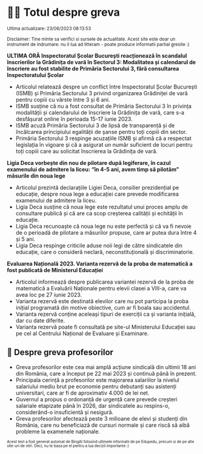 # 👩‍🏫 Totul despre greva
<sub>Ultima actualizare: 23/06/2023 08:13:53</sub>

<sub>Disclaimer: Tine minte sa verifici si sursele de actualitate. Acest site este doar un instrument de indrumare: nu il lua ad litteram - poate produce informatii partial gresite :)</sub>

**ULTIMA ORĂ Inspectoratul Școlar București reacționează în scandalul înscrierilor la Grădinița de vară în Sectorul 3: Modalitatea și calendarul de înscriere au fost stabilite de Primăria Sectorului 3, fără consultarea Inspectoratului Școlar**

- Articolul relatează despre un conflict între Inspectoratul Școlar București (ISMB) și Primăria Sectorului 3 privind organizarea Grădiniței de vară pentru copiii cu vârste între 3 și 6 ani.
- ISMB susține că nu a fost consultat de Primăria Sectorului 3 în privința modalității și calendarului de înscriere la Grădinița de vară, care s-a desfășurat online în perioada 15-17 iunie 2023.
- ISMB acuză Primăria Sectorului 3 de lipsă de transparență și de încălcarea principiului egalității de șanse pentru toți copiii din sector.
- Primăria Sectorului 3 respinge acuzațiile ISMB și afirmă că a respectat legislația în vigoare și că a asigurat un număr suficient de locuri pentru toți copiii care au solicitat înscrierea la Grădinița de vară.

**Ligia Deca vorbește din nou de pilotare după legiferare, în cazul examenului de admitere la liceu: “în 4-5 ani, avem timp să pilotăm” măsurile din noua lege**

- Articolul prezintă declarațiile Ligiei Deca, consilier prezidențial pe educație, despre noua lege a educației care prevede modificarea examenului de admitere la liceu.
- Ligia Deca susține că noua lege este rezultatul unui proces amplu de consultare publică și că are ca scop creșterea calității și echității în educație.
- Ligia Deca recunoaște că noua lege nu este perfectă și că va fi nevoie de o perioadă de pilotare a măsurilor propuse, care ar putea dura între 4 și 5 ani.
- Ligia Deca respinge criticile aduse noii legi de către sindicatele din educație, care o consideră neclară, neconstituțională și discriminatorie.

**Evaluarea Națională 2023. Varianta rezervă de la proba de matematică a fost publicată de Ministerul Educației**

- Articolul informează despre publicarea variantei rezervă de la proba de matematică a Evaluării Naționale pentru elevii clasei a VIII-a, care va avea loc pe 27 iunie 2023.
- Varianta rezervă este destinată elevilor care nu pot participa la proba inițial programată din motive obiective, cum ar fi boala sau accidentul.
- Varianta rezervă conține aceleași tipuri de exerciții ca și varianta inițială, dar cu date diferite.
- Varianta rezervă poate fi consultată pe site-ul Ministerului Educației sau pe cel al Centrului Național de Evaluare și Examinare.

## 🏫 Despre greva profesorilor

- Greva profesorilor este cea mai amplă acțiune sindicală din ultimii 18 ani din România, care a început pe 22 mai 2023 și continuă până în prezent.
- Principala cerință a profesorilor este majorarea salariilor la nivelul salariului mediu brut pe economie pentru debutanți sau asistenți universitari, care ar fi de aproximativ 4.000 de lei net.
- Guvernul a propus o ordonanță de urgență care prevede creșteri salariale etapizate până în 2026, dar sindicatele au respins-o, considerând-o insuficientă și nesigură.
- Greva profesorilor afectează peste 3 milioane de elevi și studenți din România, care nu beneficiază de cursuri normale și care riscă să aibă probleme la examenele naționale.


<sub><sub>Acest text a fost generat automat de BingAI folosind ultimele informatii de pe Edupedu, precum si de pe alte site-uri de stiri. Deci, nu te baza pe el pentru a lua decizii importante :)</sub></sub>